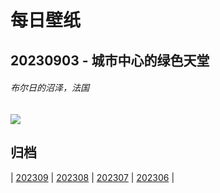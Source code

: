 # 每日壁纸

## 20230903 - 城市中心的绿色天堂

###### 布尔日的沼泽，法国

![](https://www.bing.com/th?id=OHR.BourgesMarsh_ZH-CN0505354655_UHD.jpg)

## 归档

| [202309](/202309/README.md)
| [202308](/202308/README.md)
| [202307](/202307/README.md)
| [202306](/202306/README.md)
|